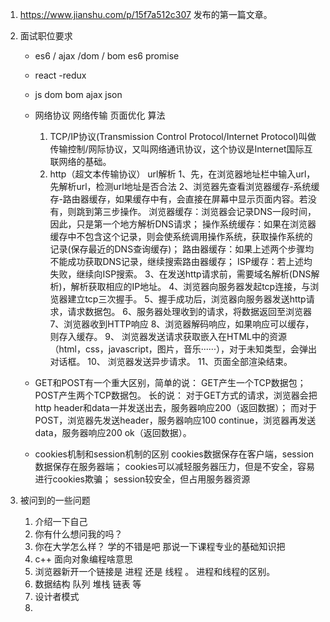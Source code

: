 <!--
 * @Author: your name
 * @Date: 2019-12-31 12:39:32
 * @LastEditTime : 2020-01-01 10:03:26
 * @LastEditors  : Please set LastEditors
 * @Description: In User Settings Edit
 * @FilePath: \beixiang_ly\ly_restart\20191231\readme.md
 -->
1. https://www.jianshu.com/p/15f7a512c307 发布的第一篇文章。

2. 面试职位要求
    - es6 / ajax /dom / bom
        es6 promise 
    - react -redux 

    - js dom bom ajax json 

    - 网络协议 网络传输 页面优化 算法
       1. TCP/IP协议(Transmission Control Protocol/Internet Protocol)叫做传输控制/网际协议，又叫网络通讯协议，这个协议是Internet国际互联网络的基础。
       2. http（超文本传输协议） url解析
            1、先，在浏览器地址栏中输入url，先解析url，检测url地址是否合法
            2、浏览器先查看浏览器缓存-系统缓存-路由器缓存，如果缓存中有，会直接在屏幕中显示页面内容。若没有，则跳到第三步操作。
            浏览器缓存：浏览器会记录DNS一段时间，因此，只是第一个地方解析DNS请求；
            操作系统缓存：如果在浏览器缓存中不包含这个记录，则会使系统调用操作系统，获取操作系统的记录(保存最近的DNS查询缓存)；
            路由器缓存：如果上述两个步骤均不能成功获取DNS记录，继续搜索路由器缓存；
            ISP缓存：若上述均失败，继续向ISP搜索。
            3、在发送http请求前，需要域名解析(DNS解析)，解析获取相应的IP地址。
            4、浏览器向服务器发起tcp连接，与浏览器建立tcp三次握手。
            5、握手成功后，浏览器向服务器发送http请求，请求数据包。
            6、服务器处理收到的请求，将数据返回至浏览器
            7、浏览器收到HTTP响应
            8、浏览器解码响应，如果响应可以缓存，则存入缓存。
            9、 浏览器发送请求获取嵌入在HTML中的资源（html，css，javascript，图片，音乐······），对于未知类型，会弹出对话框。
            10、 浏览器发送异步请求。
            11、页面全部渲染结束。

    - GET和POST有一个重大区别，简单的说：
        GET产生一个TCP数据包；POST产生两个TCP数据包。
        长的说：
        对于GET方式的请求，浏览器会把http header和data一并发送出去，服务器响应200（返回数据）；
        而对于POST，浏览器先发送header，服务器响应100 continue，浏览器再发送data，服务器响应200 ok（返回数据）。

    - cookies机制和session机制的区别
        cookies数据保存在客户端，session数据保存在服务器端；
        cookies可以减轻服务器压力，但是不安全，容易进行cookies欺骗；
        session较安全，但占用服务器资源

3. 被问到的一些问题
    1. 介绍一下自己
    2. 你有什么想问我的吗？
    3. 你在大学怎么样？ 学的不错是吧 那说一下课程专业的基础知识把
    4. c++ 面向对象编程啥意思
    5. 浏览器新开一个链接是 进程 还是 线程 。 进程和线程的区别。
    6. 数据结构 队列 堆栈 链表 等
    7. 设计者模式
    8. 